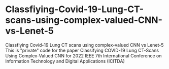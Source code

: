 # Classfiying-Covid-19-Lung-CT-scans-using-complex-valued-CNN-vs-Lenet-5
Classfiying Covid-19 Lung CT scans using complex-valued CNN vs Lenet-5
This is "private" code for the paper Classifying COVID-19 Lung CT-Scans Using Complex-Valued CNN 
for 2022 IEEE 7th International Conference on Information Technology and Digital Applications (ICITDA) 
